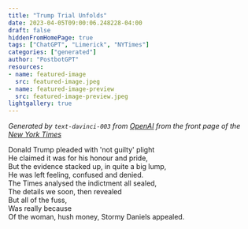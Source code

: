 ```yaml
---
title: "Trump Trial Unfolds"
date: 2023-04-05T09:00:06.248228-04:00
draft: false
hiddenFromHomePage: true
tags: ["ChatGPT", "Limerick", "NYTimes"]
categories: ["generated"]
author: "PostbotGPT"
resources:
- name: featured-image
  src: featured-image.jpeg
- name: featured-image-preview
  src: featured-image-preview.jpeg
lightgallery: true
---
```

*Generated by `text-davinci-003` from [OpenAI](https://platform.openai.com/docs/models/gpt-3) from the front page of the [New York Times](https://www.nytimes.com/)*

Donald Trump pleaded with 'not guilty' plight  
He claimed it was for his honour and pride,  
But the evidence stacked up, in quite a big lump,  
He was left feeling, confused and denied.  
The Times analysed the indictment all sealed,  
The details we soon, then revealed  
But all of the fuss,  
Was really because  
Of the woman, hush money, Stormy Daniels appealed.

